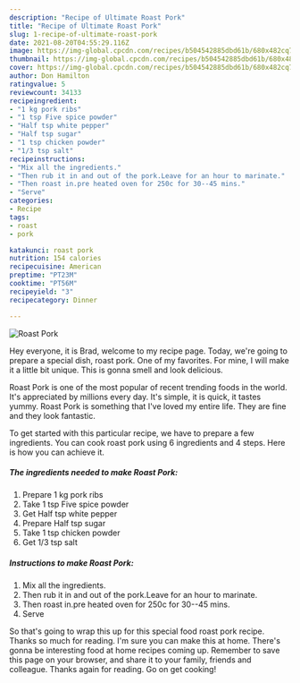 ```yaml
---
description: "Recipe of Ultimate Roast Pork"
title: "Recipe of Ultimate Roast Pork"
slug: 1-recipe-of-ultimate-roast-pork
date: 2021-08-20T04:55:29.116Z
image: https://img-global.cpcdn.com/recipes/b504542885dbd61b/680x482cq70/roast-pork-recipe-main-photo.jpg
thumbnail: https://img-global.cpcdn.com/recipes/b504542885dbd61b/680x482cq70/roast-pork-recipe-main-photo.jpg
cover: https://img-global.cpcdn.com/recipes/b504542885dbd61b/680x482cq70/roast-pork-recipe-main-photo.jpg
author: Don Hamilton
ratingvalue: 5
reviewcount: 34133
recipeingredient:
- "1 kg pork ribs"
- "1 tsp Five spice powder"
- "Half tsp white pepper"
- "Half tsp sugar"
- "1 tsp chicken powder"
- "1/3 tsp salt"
recipeinstructions:
- "Mix all the ingredients."
- "Then rub it in and out of the pork.Leave for an hour to marinate."
- "Then roast in.pre heated oven for 250c for 30--45 mins."
- "Serve"
categories:
- Recipe
tags:
- roast
- pork

katakunci: roast pork 
nutrition: 154 calories
recipecuisine: American
preptime: "PT23M"
cooktime: "PT56M"
recipeyield: "3"
recipecategory: Dinner

---
```



![Roast Pork](https://img-global.cpcdn.com/recipes/b504542885dbd61b/680x482cq70/roast-pork-recipe-main-photo.jpg)

Hey everyone, it is Brad, welcome to my recipe page. Today, we're going to prepare a special dish, roast pork. One of my favorites. For mine, I will make it a little bit unique. This is gonna smell and look delicious.



Roast Pork is one of the most popular of recent trending foods in the world. It's appreciated by millions every day. It's simple, it is quick, it tastes yummy. Roast Pork is something that I've loved my entire life. They are fine and they look fantastic.


To get started with this particular recipe, we have to prepare a few ingredients. You can cook roast pork using 6 ingredients and 4 steps. Here is how you can achieve it.

<!--inarticleads1-->

##### The ingredients needed to make Roast Pork:

1. Prepare 1 kg pork ribs
1. Take 1 tsp Five spice powder
1. Get Half tsp white pepper
1. Prepare Half tsp sugar
1. Take 1 tsp chicken powder
1. Get 1/3 tsp salt




<!--inarticleads2-->

##### Instructions to make Roast Pork:

1. Mix all the ingredients.
1. Then rub it in and out of the pork.Leave for an hour to marinate.
1. Then roast in.pre heated oven for 250c for 30--45 mins.
1. Serve




So that's going to wrap this up for this special food roast pork recipe. Thanks so much for reading. I'm sure you can make this at home. There's gonna be interesting food at home recipes coming up. Remember to save this page on your browser, and share it to your family, friends and colleague. Thanks again for reading. Go on get cooking!
